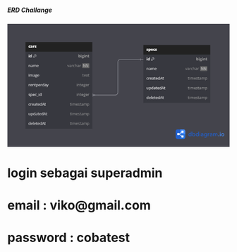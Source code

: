 <h5>ERD Challange</h5>

<img src="KM6-FSW-Chapter4.png">

<h1> login sebagai superadmin</h1>

<h1> email : viko@gmail.com</h1>
<h1> password : cobatest</h1>